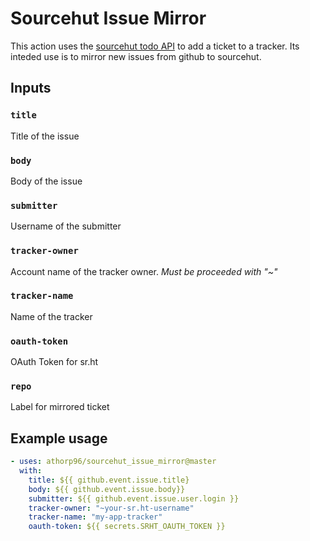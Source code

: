 # Sourcehut Issue Mirror

This action uses the [sourcehut todo API](https://man.sr.ht/todo.sr.ht/api.md) to add a ticket to a tracker.
Its inteded use is to mirror new issues from github to sourcehut.

## Inputs


### `title`

Title of the issue
    
### `body`

Body of the issue

### `submitter`

Username of the submitter
    
### `tracker-owner`

Account name of the tracker owner. *Must be proceeded with "~"*
    
### `tracker-name`

Name of the tracker
    
### `oauth-token`

OAuth Token for sr.ht

### `repo`

Label for mirrored ticket

## Example usage

```yml
- uses: athorp96/sourcehut_issue_mirror@master
  with:
    title: ${{ github.event.issue.title}
    body: ${{ github.event.issue.body}}
    submitter: ${{ github.event.issue.user.login }}
    tracker-owner: "~your-sr.ht-username"
    tracker-name: "my-app-tracker"
    oauth-token: ${{ secrets.SRHT_OAUTH_TOKEN }}
```
	
